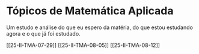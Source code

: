 # Tópicos de Matemática Aplicada

Um estudo e análise do que eu espero da matéria, do que estou estudando agora e o que já foi estudado.

[[25-II-TMA-07-29]]
[[25-II-TMA-08-05]]
[[25-II-TMA-08-12]]